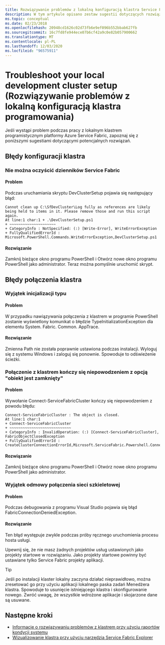 ```yaml
---
title: Rozwiązywanie problemów z lokalną konfiguracją klastra Service Fabric platformy Azure
description: W tym artykule opisano zestaw sugestii dotyczących rozwiązywania problemów z lokalnym klastrem programistycznym
ms.topic: conceptual
ms.date: 02/23/2018
ms.openlocfilehash: 20948cd1626c02d73fb6e9ef096b552bbab627fb
ms.sourcegitcommit: 16c7fd8fe944ece07b6cf42a9c0e82b057900662
ms.translationtype: MT
ms.contentlocale: pl-PL
ms.lasthandoff: 12/03/2020
ms.locfileid: "96575911"
---
```

# <a name="troubleshoot-your-local-development-cluster-setup"></a>Troubleshoot your local development cluster setup (Rozwiązywanie problemów z lokalną konfiguracją klastra programowania)
Jeśli wystąpi problem podczas pracy z lokalnym klastrem programistycznym platformy Azure Service Fabric, zapoznaj się z poniższymi sugestiami dotyczącymi potencjalnych rozwiązań.

## <a name="cluster-setup-failures"></a>Błędy konfiguracji klastra
### <a name="cannot-clean-up-service-fabric-logs"></a>Nie można oczyścić dzienników Service Fabric
#### <a name="problem"></a>Problem
Podczas uruchamiania skryptu DevClusterSetup pojawia się następujący błąd:

```output
Cannot clean up C:\SfDevCluster\Log fully as references are likely being held to items in it. Please remove those and run this script again.
At line:1 char:1 + .\DevClusterSetup.ps1
+ ~~~~~~~~~~~~~~~~~~~~~
+ CategoryInfo : NotSpecified: (:) [Write-Error], WriteErrorException
+ FullyQualifiedErrorId : Microsoft.PowerShell.Commands.WriteErrorException,DevClusterSetup.ps1
```

#### <a name="solution"></a>Rozwiązanie
Zamknij bieżące okno programu PowerShell i Otwórz nowe okno programu PowerShell jako administrator. Teraz można pomyślnie uruchomić skrypt.

## <a name="cluster-connection-failures"></a>Błędy połączenia klastra

### <a name="type-initialization-exception"></a>Wyjątek inicjalizacji typu
#### <a name="problem"></a>Problem
W przypadku nawiązywania połączenia z klastrem w programie PowerShell zostanie wyświetlony komunikat o błędzie TypeInitializationException dla elementu System. Fabric. Common. AppTrace.

#### <a name="solution"></a>Rozwiązanie
Zmienna Path nie została poprawnie ustawiona podczas instalacji. Wyloguj się z systemu Windows i zaloguj się ponownie. Spowoduje to odświeżenie ścieżki.

### <a name="cluster-connection-fails-with-object-is-closed"></a>Połączenie z klastrem kończy się niepowodzeniem z opcją "obiekt jest zamknięty"
#### <a name="problem"></a>Problem
Wywołanie Connect-ServiceFabricCluster kończy się niepowodzeniem z powodu błędu:

```output
Connect-ServiceFabricCluster : The object is closed.
At line:1 char:1
+ Connect-ServiceFabricCluster
+ ~~~~~~~~~~~~~~~~~~~~~~~~~~~~
+ CategoryInfo : InvalidOperation: (:) [Connect-ServiceFabricCluster], FabricObjectClosedException
+ FullyQualifiedErrorId : CreateClusterConnectionErrorId,Microsoft.ServiceFabric.Powershell.ConnectCluster
```

#### <a name="solution"></a>Rozwiązanie
Zamknij bieżące okno programu PowerShell i Otwórz nowe okno programu PowerShell jako administrator.

### <a name="fabric-connection-denied-exception"></a>Wyjątek odmowy połączenia sieci szkieletowej
#### <a name="problem"></a>Problem
Podczas debugowania z programu Visual Studio pojawia się błąd FabricConnectionDeniedException.

#### <a name="solution"></a>Rozwiązanie
Ten błąd występuje zwykle podczas próby ręcznego uruchomienia procesu hosta usługi.

Upewnij się, że nie masz żadnych projektów usług ustawionych jako projekty startowe w rozwiązaniu. Jako projekty startowe powinny być ustawiane tylko Service Fabric projekty aplikacji.

> [!TIP]
> Jeśli po instalacji klaster lokalny zaczyna działać nieprawidłowo, można zresetować go przy użyciu aplikacji lokalnego paska zadań Menedżera klastra. Spowoduje to usunięcie istniejącego klastra i skonfigurowanie nowego. Zwróć uwagę, że wszystkie wdrożone aplikacje i skojarzone dane są usuwane.
> 
> 

## <a name="next-steps"></a>Następne kroki
* [Informacje o rozwiązywaniu problemów z klastrem przy użyciu raportów kondycji systemu](service-fabric-understand-and-troubleshoot-with-system-health-reports.md)
* [Wizualizowanie klastra przy użyciu narzędzia Service Fabric Explorer](service-fabric-visualizing-your-cluster.md)


